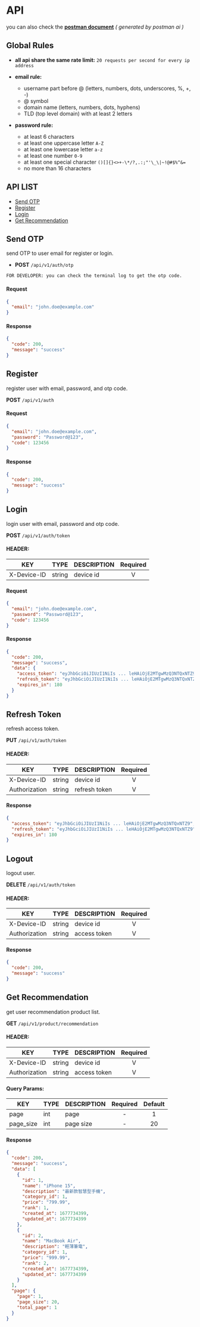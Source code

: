 # API

you can also check the [**postman document**](https://documenter.getpostman.com/view/35373404/2sAY4vi3mW)
_( generated by postman ai )_

## Global Rules

- **all api share the same rate limit:** `20 requests per second for every ip address`

- **email rule:**

  - username part before @ (letters, numbers, dots, underscores, %, +, -)
  - @ symbol
  - domain name (letters, numbers, dots, hyphens)
  - TLD (top level domain) with at least 2 letters

- **password rule:**
  - at least 6 characters
  - at least one uppercase letter `A-Z`
  - at least one lowercase letter `a-z`
  - at least one number `0-9`
  - at least one special character `()[]{}<>+-\*/?,.:;"'\_\|~!@#$%^&=`
  - no more than 16 characters

## API LIST

- [Send OTP](#send-otp)
- [Register](#register)
- [Login](#login)
- [Get Recommendation](#get-recommendation)

## Send OTP

send OTP to user email for register or login.

- **POST** `/api/v1/auth/otp`

`FOR DEVELOPER: you can check the terminal log to get the otp code.`

#### Request

```json
{
  "email": "john.doe@example.com"
}
```

#### Response

```json
{
  "code": 200,
  "message": "success"
}
```

## Register

register user with email, password, and otp code.

**POST** `/api/v1/auth`

#### Request

```json
{
  "email": "john.doe@example.com",
  "password": "Password@123",
  "code": 123456
}
```

#### Response

```json
{
  "code": 200,
  "message": "success"
}
```

## Login

login user with email, password and otp code.

**POST** `/api/v1/auth/token`

#### HEADER:

| KEY         | TYPE   | DESCRIPTION | Required |
| ----------- | ------ | ----------- | :------: |
| X-Device-ID | string | device id   |    V     |

#### Request

```json
{
  "email": "john.doe@example.com",
  "password": "Password@123",
  "code": 123456
}
```

#### Response

```json
{
  "code": 200,
  "message": "success",
  "data": {
    "access_token": "eyJhbGciOiJIUzI1NiIs ... leHAiOjE2MTgwMzQ3NTQxNTZ9",
    "refresh_token": "eyJhbGciOiJIUzI1NiIs ... leHAiOjE2MTgwMzQ3NTQxNTZ9",
    "expires_in": 180
  }
}
```

## Refresh Token

refresh access token.

**PUT** `/api/v1/auth/token`

#### HEADER:

| KEY           | TYPE   | DESCRIPTION   | Required |
| ------------- | ------ | ------------- | :------: |
| X-Device-ID   | string | device id     |    V     |
| Authorization | string | refresh token |    V     |

#### Response

```json
{
  "access_token": "eyJhbGciOiJIUzI1NiIs ... leHAiOjE2MTgwMzQ3NTQxNTZ9",
  "refresh_token": "eyJhbGciOiJIUzI1NiIs ... leHAiOjE2MTgwMzQ3NTQxNTZ9",
  "expires_in": 180
}
```

## Logout

logout user.

**DELETE** `/api/v1/auth/token`

#### HEADER:

| KEY           | TYPE   | DESCRIPTION  | Required |
| ------------- | ------ | ------------ | :------: |
| X-Device-ID   | string | device id    |    V     |
| Authorization | string | access token |    V     |

#### Response

```json
{
  "code": 200,
  "message": "success"
}
```

## Get Recommendation

get user recommendation product list.

**GET** `/api/v1/product/recommendation`

#### HEADER:

| KEY           | TYPE   | DESCRIPTION  | Required |
| ------------- | ------ | ------------ | :------: |
| X-Device-ID   | string | device id    |    V     |
| Authorization | string | access token |    V     |

#### Query Params:

| KEY       | TYPE | DESCRIPTION | Required | Default |
| --------- | ---- | ----------- | :------: | :-----: |
| page      | int  | page        |    -     |    1    |
| page_size | int  | page size   |    -     |   20    |

#### Response

```json
{
  "code": 200,
  "message": "success",
  "data": [
    {
      "id": 1,
      "name": "iPhone 15",
      "description": "最新款智慧型手機",
      "category_id": 1,
      "price": "799.99",
      "rank": 1,
      "created_at": 1677734399,
      "updated_at": 1677734399
    },
    {
      "id": 2,
      "name": "MacBook Air",
      "description": "輕薄筆電",
      "category_id": 1,
      "price": "999.99",
      "rank": 2,
      "created_at": 1677734399,
      "updated_at": 1677734399
    }
  ],
  "page": {
    "page": 1,
    "page_size": 20,
    "total_page": 1
  }
}
```
